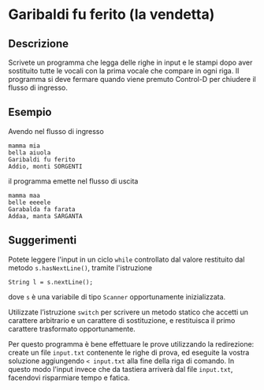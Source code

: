 Garibaldi fu ferito (la vendetta)
=================================

Descrizione
-----------

Scrivete un programma che legga delle righe in input e le stampi dopo aver
sostituito tutte le vocali con la prima vocale che compare in ogni riga.  Il
programma si deve fermare quando viene premuto
Control-D per chiudere il flusso di ingresso.

Esempio
-------

Avendo nel flusso di ingresso

    mamma mia
    bella aiuola
    Garibaldi fu ferito
    Addio, monti SORGENTI

il programma emette nel flusso di uscita

    mamma maa
    belle eeeele
    Garabalda fa farata
    Addaa, manta SARGANTA

Suggerimenti
------------

Potete leggere l'input in un ciclo `while` controllato dal valore
restituito dal metodo `s.hasNextLine()`, tramite l'istruzione

    String l = s.nextLine();

dove `s` è una variabile di tipo `Scanner` opportunamente inizializzata.

Utilizzate l’istruzione `switch` per scrivere un metodo statico che
accetti un carattere arbitrario e un carattere di sostituzione,
e restituisca il primo carattere trasformato opportunamente.

Per questo programma è bene effettuare le prove utilizzando la
redirezione: create un file `input.txt` contenente le righe
di prova, ed eseguite la vostra soluzione aggiungendo `< input.txt`
alla fine della riga di comando. In questo modo l'input invece
che da tastiera arriverà dal file `input.txt`, facendovi risparmiare
tempo e fatica.
